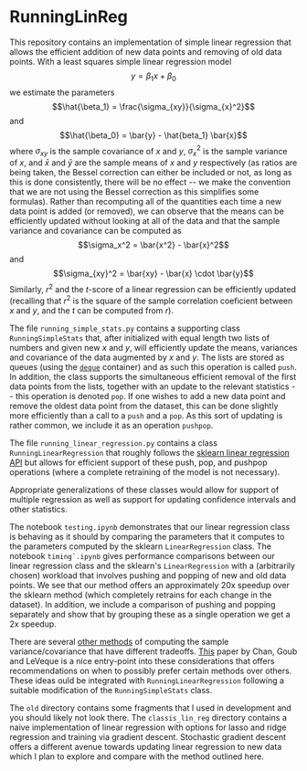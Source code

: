 # RunningLinReg

This repository contains an implementation of simple linear regression that allows the efficient addition of new data points and removing of old data points.  With a least squares simple linear regression model
$$y = \beta_1 x + \beta_0$$
we estimate the parameters 
$$\hat{\beta_1} = \frac{\sigma_{xy}}{\sigma_{x}^2}$$
and
$$\hat{\beta_0} = \bar{y} - \hat{beta_1} \bar{x}$$
where $\sigma_{xy}$ is the sample covariance of $x$ and $y$, $\sigma_{x}^2$ is the sample variance of $x$, and $\bar{x}$ and $\bar{y}$ are the sample means of $x$ and $y$ respectively (as ratios are being taken, the Bessel correction can either be included or not, as long as this is done consistently, there will be no effect -- we make the convention that we are not using the Bessel correction as this simplifies some formulas).  Rather than recomputing all of the quantities each time a new data point is added (or removed), we can observe that the means can be efficiently updated without looking at all of the data and that the sample variance and covariance can be computed as 
$$\sigma_x^2 = \bar{x^2} - \bar{x}^2$$
and
$$\sigma_{xy}^2 = \bar{xy} - \bar{x} \cdot \bar{y}$$
Similarly, $r^2$ and the $t$-score of a linear regression can be efficiently updated (recalling that $r^2$ is the square of the sample correlation coeficient between $x$ and $y$, and the $t$ can be computed from $r$).  

The file ``running_simple_stats.py`` contains a supporting class ``RunningSimpleStats`` that, after initialized with equal length two lists of numbers and given new $x$ and $y$, will efficiently update the means, variances and covariance of the data augmented by $x$ and $y$.  The lists are stored as queues (using the [``deque``](https://docs.python.org/3/library/collections.html) container) and as such this operation is called ``push``.  In addition, the class supports the simultaneous efficient removal of the first data points from the lists, together with an update to the relevant statistics -- this operation is denoted ``pop``.  If one wishes to add a new data point and remove the oldest data point from the dataset, this can be done slightly more efficiently than a call to a ``push`` and a ``pop``.  As this sort of updating is rather common, we include it as an operation ``pushpop``.  

The file ``running_linear_regression.py`` contains a class ``RunningLinearRegression`` that roughly follows the [sklearn linear regression API](https://scikit-learn.org/stable/modules/generated/sklearn.linear_model.LinearRegression.html) but allows for efficient support of these push, pop, and pushpop operations (where a complete retraining of the model is not necessary).  

Appropriate generalizations of these classes would allow for support of multiple regression as well as support for updating confidence intervals and other statistics.  

The notebook ``testing.ipynb`` demonstrates that our linear regression class is behaving as it should by comparing the parameters that it computes to the parameters computed by the sklearn ``LinearRegression`` class.  The notebook ``timing`.ipynb`` gives performance comparisons between our linear regression class and the sklearn's ``LinearRegression`` with a (arbitrarily chosen) workload that involves pushing and popping of new and old data points.  We see that our method offers an approximately 20x speedup over the sklearn method (which completely retrains for each change in the dataset).  In addition, we include a comparison of pushing and popping separately and show that by grouping these as a single operation we get a 2x speedup.  

There are several [other methods](https://en.wikipedia.org/wiki/Algorithms_for_calculating_variance) of computing the sample variance/covariance that have different tradeoffs.  [This](https://www.cs.yale.edu/publications/techreports/tr222.pdf) paper by Chan, Goub and LeVeque is a nice entry-point into these considerations that offers recommendations on when to possibly prefer certain methods over others.  These ideas ould be integrated with ``RunningLinearRegression`` following a suitable modification of the ``RunningSimpleStats`` class.  

The ``old`` directory contains some fragments that I used in development and you should likely not look there.  The ``classis_lin_reg`` directory contains a naive implementation of linear regression with options for lasso and ridge regression and training via gradient descent.  Stochastic gradient descent offers a different avenue towards updating linear regression to new data which I plan to explore and compare with the method outlined here.  

